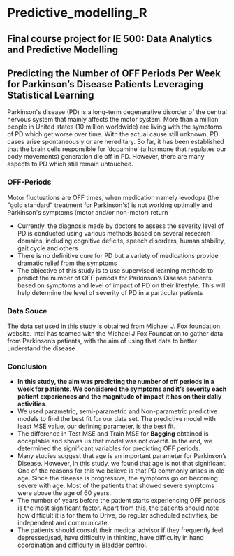 # Predictive_modelling_R
## **Final course project for IE 500: Data Analytics and Predictive Modelling**

## **Predicting the Number of OFF Periods Per Week for Parkinson’s Disease Patients Leveraging Statistical Learning** 

Parkinson's disease (PD) is a long-term degenerative disorder of the central nervous system that mainly affects the motor system. More than a million people in United states (10 million worldwide) are living with the symptoms of PD which get worse over time. With the actual cause still unknown, PD cases arise spontaneously or are hereditary. So far, it has been established that the brain cells responsible for ‘dopamine’ (a hormone that regulates our body movements) generation die off in PD. However, there are many aspects to PD which still remain untouched.

### **OFF-Periods**

Motor fluctuations are OFF times, when medication namely levodopa (the "gold standard" treatment for Parkinson's) is not working optimally and Parkinson's symptoms (motor and/or non-motor) return

- Currently, the diagnosis made by doctors to assess the severity level of PD is conducted using various methods based on several research domains, including cognitive deficits, speech disorders, human stability, gait cycle and others
- There is no definitive cure for PD but a variety of medications provide dramatic relief from the symptoms
- The objective of this study is to use supervised learning methods to predict the number of OFF periods for Parkinson’s Disease patients based on symptoms and level of impact of PD on their lifestyle. This will help determine the level of severity of PD in a particular patients

### **Data Souce**

The data set used in this study is obtained from Michael J. Fox foundation website. Intel has teamed with the Michael J Fox Foundation to gather data from Parkinson’s patients, with the aim of using that data to better understand the disease

### **Conclusion**

- **In this study, the aim was predicting the number of off periods in a week for patients. We considered the symptoms and it’s severity each patient experiences and the magnitude of impact it has on their daliy activities**. 
- We used parametric, semi-parametric and Non-parametric predictive models to find the best fit for our data set. The predictive model with least MSE value, our defining parameter, is the best fit. 
- The difference in Test MSE and Train MSE for **Bagging** obtained is acceptable and shows us that model was not overfit. In the end, we determined the significant variables for predicting OFF periods. 
- Many studies suggest that age is an important parameter for Parkinson’s Disease. However, in this study, we found that age is not that significant. One of the reasons for this we believe is that PD commonly arises in old age. Since the disease is progressive, the symptoms go on becoming severe with age. Most of the patients that showed severe symptoms were above the age of 60 years. 
- The number of years before the patient starts experiencing OFF periods is the most significant factor. Apart from this, the patients should note how difficult it is for them to Drive, do regular scheduled activities, be independent and communicate. 
- The patients should consult their medical advisor if they frequently feel depressed/sad, have difficulty in thinking, have difficulty in hand coordination and difficulty in Bladder control.
